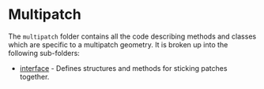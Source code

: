 # Multipatch 

The `multipatch` folder contains all the code describing methods and classes which are specific to a multipatch geometry. It is broken up into the following sub-folders:

- [interface](./interfaces/README.md) - Defines structures and methods for sticking patches together.